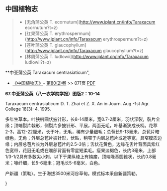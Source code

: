 

## 中国植物志

> * [无角蒲公英  T.  ecornutum](http://www.iplant.cn/info/Taraxacum ecornutum?t=z)
> * [红果蒲公英  T.  erythrospermum](http://www.iplant.cn/info/Taraxacum erythrospermum?t=z)
> * [苍叶蒲公英  T.  glaucophyllum](http://www.iplant.cn/info/Taraxacum glaucophyllum?t=z)
> * [林周蒲公英  T.  ludlowii](http://www.iplant.cn/info/Taraxacum ludlowii?t=z)


**中亚蒲公英 Taraxacum centrasiaticum",

* [《中国植物志》](http://www.iplant.cn/frps)- [第80(2)卷](http://www.iplant.cn/frps/vol/80(2)) >> 071页 [PDF](http://www.iplant.cn/frps/pdf/80(2)/071.PDF)


**67.中亚蒲公英（八一农学院学报）图版2：10-14**

Taraxacum centrasiaticum D. T. Zhai et Z. X. An in Journ. Aug.-1st Agr. College 18(3): 4. 1995.

多年生草本。叶狭椭圆状披针形，长8-14厘米，宽0.7-2厘米，羽状深裂，裂片全缘；顶端裂片戟形，侧裂片多披针形、平展，两面无毛，叶基渐狭成长柄。花葶2-3，高12-22厘米，长于叶，无毛，稀有少量细毛；总苞长9-13毫米，总苞片暗绿色，无角；外层总苞片披针形，伏贴，稍窄于内层总苞片或近等宽，具窄膜质边缘；内层总苞片长为外层总苞片的2.5-3倍；舌状花黄色，边缘花舌片背面具紫红色宽带，花冠无毛或在喉部背面有零星短柔毛。瘦果淡褐色，长约3毫米，上部1/3-1/2具有多数尖小刺，以下于果纵棱上有钝瘤，顶端喙基圆锥状，长约0.8毫米；喙纤细，长5-6毫米；冠毛长5-6毫米，白色。

产新疆（策勒）。生于海拔3500米河谷草甸。模式标本采自新疆策勒。

}